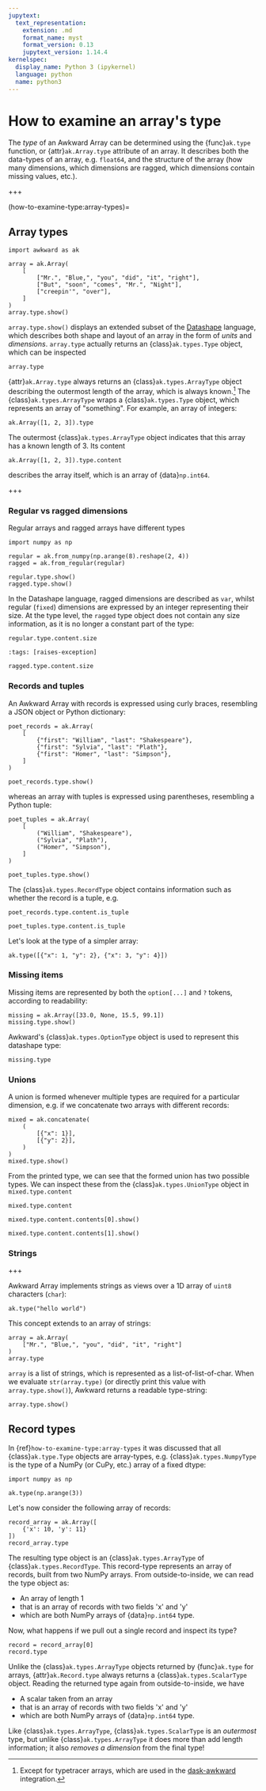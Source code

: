 ```yaml
---
jupytext:
  text_representation:
    extension: .md
    format_name: myst
    format_version: 0.13
    jupytext_version: 1.14.4
kernelspec:
  display_name: Python 3 (ipykernel)
  language: python
  name: python3
---
```


How to examine an array's type
==============================

The _type_ of an Awkward Array can be determined using the {func}`ak.type` function, or {attr}`ak.Array.type` attribute of an array. It describes both the data-types of an array, e.g. `float64`, and the structure of the array (how many dimensions, which dimensions are ragged, which dimensions contain missing values, etc.).

+++

(how-to-examine-type:array-types)=
## Array types

```{code-cell} ipython3
import awkward as ak

array = ak.Array(
    [
        ["Mr.", "Blue,", "you", "did", "it", "right"],
        ["But", "soon", "comes", "Mr.", "Night"],
        ["creepin'", "over"],
    ]
)
array.type.show()
```

`array.type.show()` displays an extended subset of the [Datashape](https://datashape.readthedocs.io/en/latest/overview.html) language, which describes both shape and layout of an array in the form of _units_ and _dimensions_. `array.type` actually returns an {class}`ak.types.Type` object, which can be inspected

```{code-cell} ipython3
array.type
```

{attr}`ak.Array.type` always returns an {class}`ak.types.ArrayType` object describing the outermost length of the array, which is always known.[^tt] The {class}`ak.types.ArrayType` wraps a {class}`ak.types.Type` object, which represents an array of "something". For example, an array of integers:
[^tt]: Except for typetracer arrays, which are used in the [dask-awkward](https://github.com/dask-contrib/dask-awkward) integration.

```{code-cell} ipython3
ak.Array([1, 2, 3]).type
```

The outermost {class}`ak.types.ArrayType` object indicates that this array has a known length of 3. Its content

```{code-cell} ipython3
ak.Array([1, 2, 3]).type.content
```

describes the array itself, which is an array of {data}`np.int64`.

+++

### Regular vs ragged dimensions

Regular arrays and ragged arrays have different types

```{code-cell} ipython3
import numpy as np

regular = ak.from_numpy(np.arange(8).reshape(2, 4))
ragged = ak.from_regular(regular)

regular.type.show()
ragged.type.show()
```

In the Datashape language, ragged dimensions are described as `var`, whilst regular (`fixed`) dimensions are expressed by an integer representing their size. At the type level, the `ragged` type object does not contain any size information, as it is no longer a constant part of the type:

```{code-cell} ipython3
regular.type.content.size
```

```{code-cell} ipython3
:tags: [raises-exception]

ragged.type.content.size
```

### Records and tuples

An Awkward Array with records is expressed using curly braces, resembling a JSON object or Python dictionary:

```{code-cell} ipython3
poet_records = ak.Array(
    [
        {"first": "William", "last": "Shakespeare"},
        {"first": "Sylvia", "last": "Plath"},
        {"first": "Homer", "last": "Simpson"},
    ]
)

poet_records.type.show()
```

whereas an array with tuples is expressed using parentheses, resembling a Python tuple:

```{code-cell} ipython3
poet_tuples = ak.Array(
    [
        ("William", "Shakespeare"),
        ("Sylvia", "Plath"),
        ("Homer", "Simpson"),
    ]
)

poet_tuples.type.show()
```

The {class}`ak.types.RecordType` object contains information such as whether the record is a tuple, e.g.

```{code-cell} ipython3
poet_records.type.content.is_tuple
```

```{code-cell} ipython3
poet_tuples.type.content.is_tuple
```

Let's look at the type of a simpler array:

```{code-cell} ipython3
ak.type([{"x": 1, "y": 2}, {"x": 3, "y": 4}])
```

### Missing items

Missing items are represented by both the `option[...]` and `?` tokens, according to readability:

```{code-cell} ipython3
missing = ak.Array([33.0, None, 15.5, 99.1])
missing.type.show()
```

Awkward's {class}`ak.types.OptionType` object is used to represent this datashape type:

```{code-cell} ipython3
missing.type
```

### Unions

A union is formed whenever multiple types are required for a particular dimension, e.g. if we concatenate two arrays with different records:

```{code-cell} ipython3
mixed = ak.concatenate(
    (
        [{"x": 1}],
        [{"y": 2}],
    )
)
mixed.type.show()
```

From the printed type, we can see that the formed union has two possible types. We can inspect these from the {class}`ak.types.UnionType` object in `mixed.type.content`

```{code-cell} ipython3
mixed.type.content
```

```{code-cell} ipython3
mixed.type.content.contents[0].show()
```

```{code-cell} ipython3
mixed.type.content.contents[1].show()
```

### Strings

+++

Awkward Array implements strings as views over a 1D array of `uint8` characters (`char`):

```{code-cell} ipython3
ak.type("hello world")
```

This concept extends to an array of strings:

```{code-cell} ipython3
array = ak.Array(
    ["Mr.", "Blue,", "you", "did", "it", "right"]
)
array.type
```

`array` is a list of strings, which is represented as a list-of-list-of-char. When we evaluate `str(array.type)` (or directly print this value with `array.type.show()`), Awkward returns a readable type-string:

```{code-cell} ipython3
array.type.show()
```

## Record types

In {ref}`how-to-examine-type:array-types` it was discussed that all {class}`ak.type.Type` objects are array-types, e.g. {class}`ak.types.NumpyType` is the type of a NumPy (or CuPy, etc.) array of a fixed dtype:

```{code-cell} ipython3
import numpy as np

ak.type(np.arange(3))
```

Let's now consider the following array of records:

```{code-cell} ipython3
record_array = ak.Array([
    {'x': 10, 'y': 11}
])
record_array.type
```

The resulting type object is an {class}`ak.types.ArrayType` of {class}`ak.types.RecordType`. This record-type represents an array of records, built from two NumPy arrays. From outside-to-inside, we can read the type object as:
- An array of length 1
- that is an array of records with two fields 'x' and 'y'
- which are both NumPy arrays of {data}`np.int64` type.

Now, what happens if we pull out a single record and inspect its type?

```{code-cell} ipython3
record = record_array[0]
record.type
```

Unlike the {class}`ak.types.ArrayType` objects returned by {func}`ak.type` for arrays, {attr}`ak.Record.type` always returns a {class}`ak.types.ScalarType` object. Reading the returned type again from outside-to-inside, we have
- A scalar taken from an array
- that is an array of records with two fields 'x' and 'y'
- which are both NumPy arrays of {data}`np.int64` type.

Like {class}`ak.types.ArrayType`, {class}`ak.types.ScalarType` is an _outermost_ type, but unlike {class}`ak.types.ArrayType` it does more than add length information; it also _removes a dimension_ from the final type!
